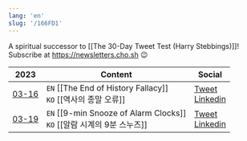 ```yaml
---
lang: 'en'
slug: '/166FD1'
---
```


A spiritual successor to [[The 30-Day Tweet Test (Harry Stebbings)]]! Subscribe at https://newsletters.cho.sh 😉

| 2023                               | Content                                                                     | Social                                                                                                                                                        |
| ---------------------------------- | --------------------------------------------------------------------------- | ------------------------------------------------------------------------------------------------------------------------------------------------------------- |
| [03-16](../journals/2023-03-16.md) | `EN` [[The End of History Fallacy]] <br/> `KO` [[역사의 종말 오류]]         | [Tweet](https://twitter.com/anaclumos/status/1636536814566801409) <br/> [Linkedin](https://www.linkedin.com/feed/update/urn:li:activity:7042306380153720832/) |
| [03-19](../journals/2023-03-19.md) | `EN` [[9-min Snooze of Alarm Clocks]] <br/> `KO` [[알람 시계의 9분 스누즈]] | [Tweet](https://twitter.com/anaclumos/) <br/> [Linkedin](https://linkedin.com)                                                                                |
